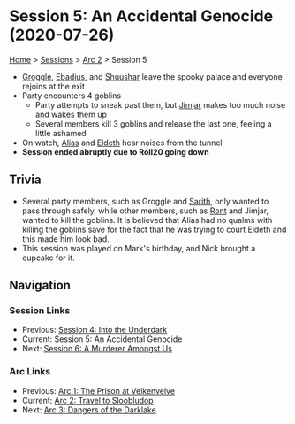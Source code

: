 # Session 5: An Accidental Genocide (2020-07-26)

[Home](../../README.md) > [Sessions](../info.md) > [Arc 2](info.md) > Session 5

* [Groggle](../../characters/pcs/groggle.md), [Ebadius](../../characters/pcs/ebadius.md), and [Shuushar](../../characters/party/shuushar.md) leave the spooky palace and everyone rejoins at the exit
* Party encounters 4 goblins
    * Party attempts to sneak past them, but [Jimjar](../../characters/party/jimjar.md) makes too much noise and wakes them up
    * Several members kill 3 goblins and release the last one, feeling a little ashamed
* On watch, [Alias](../../characters/pcs/alias.md) and [Eldeth](../../characters/party/eldeth.md) hear noises from the tunnel
* **Session ended abruptly due to Roll20 going down**

## Trivia
* Several party members, such as Groggle and [Sarith](../../characters/party/sarith.md), only wanted to pass through safely, while other members, such as [Ront](../../characters/party/ront.md) and Jimjar, wanted to kill the goblins. It is believed that Alias had no qualms with killing the goblins save for the fact that he was trying to court Eldeth and this made him look bad.
* This session was played on Mark's birthday, and Nick brought a cupcake for it.

## Navigation
### Session Links
* Previous: [Session 4: Into the Underdark](session04-2020-07-12.md)
* Current: Session 5: An Accidental Genocide
* Next: [Session 6: A Murderer Amongst Us](session06-2020-08-16.md)

### Arc Links
* Previous: [Arc 1: The Prison at Velkenvelve](../arc01/info.md)
* Current: [Arc 2: Travel to Sloobludop](info.md)
* Next: [Arc 3: Dangers of the Darklake](../arc03/info.md)
